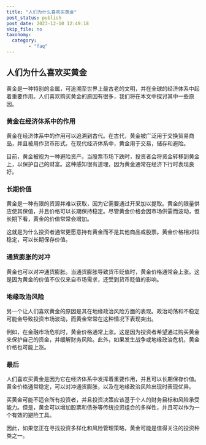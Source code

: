 ```yaml
---
title: "人们为什么喜欢买黄金"
post_status: publish
post_date: 2023-12-10 12:49:18
skip_file: no
taxonomy:
  category:
        - "faq"
---
```


## 人们为什么喜欢买黄金

黄金是一种特别的金属，可追溯至世界上最古老的文明，并在全球的经济体系中起着重要作用。人们喜欢购买黄金的原因有很多，我们将在本文中探讨其中一些原因。

### 黄金在经济体系中的作用

黄金在经济体系中的作用可以追溯到古代。在古代，黄金被广泛用于交换贸易商品，并且被用作货币形式。在现代经济体系中，黄金用于交易，储存和避险。

目前，黄金被视为一种避险资产。当股票市场下跌时，投资者会将资金转移到黄金上，以保护自己的财富。这种感知很有道理，因为黄金通常在经济下行时表现良好。

### 长期价值

黄金是一种有限的资源并难以获取，因为它需要通过开采加以提取。黄金的限量供应使其保值，并且价格可以长期保持稳定。尽管黄金价格会因市场供需而波动，但长期下看，黄金的价值常常会增加。

这就是为什么投资者通常更愿意持有黄金而不是其他商品或股票。黄金价格相对较稳定，可以长期保存价值。

### 通货膨胀的对冲

黄金也可以对冲通货膨胀。当通货膨胀导致货币贬值时，黄金价格通常会上涨。这是因为黄金的价值不仅仅来自市场需求，还受到货币贬值的影响。

### 地缘政治风险

另一个让人们喜欢黄金的原因是其在地缘政治风险方面的表现。政治动荡和不稳定可能会导致投资市场波动，而黄金常常在这种情况下表现突出。

例如，在金融市场危机时，黄金价格通常上涨。这是因为投资者希望通过购买黄金来保护自己的资金，并缓解财务风险。此外，如果发生战争或地缘政治危机，黄金价格也可能上涨。

### 最后

人们喜欢买黄金是因为它在经济体系中发挥着重要作用，并且可以长期保存价值。黄金价格通常稳定，可以对冲通货膨胀，以及在地缘政治风险出现时表现优异。

买黄金可能不适合所有投资者，并且投资决策应该基于个人的财务目标和风险承受能力。但是，黄金可以增加股票和债券等传统投资组合的多样性，并且可以作为一个有效的避险工具。

因此，如果您正在寻找投资多样化和风险管理策略，黄金可能是值得关注的投资种类之一。
